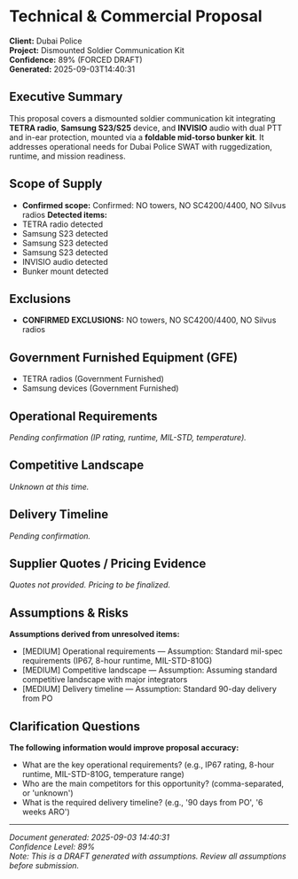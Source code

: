 # Technical & Commercial Proposal
**Client:** Dubai Police  
**Project:** Dismounted Soldier Communication Kit  
**Confidence:** 89% (FORCED DRAFT)  
**Generated:** 2025-09-03T14:40:31


## Executive Summary

This proposal covers a dismounted soldier communication kit integrating **TETRA radio**, **Samsung S23/S25** device, and **INVISIO** audio with dual PTT and in-ear protection, mounted via a **foldable mid-torso bunker kit**. It addresses operational needs for Dubai Police SWAT with ruggedization, runtime, and mission readiness.


## Scope of Supply

- **Confirmed scope:** Confirmed: NO towers, NO SC4200/4400, NO Silvus radios
**Detected items:**
- TETRA radio detected
- Samsung S23 detected
- Samsung S23 detected
- Samsung S23 detected
- INVISIO audio detected
- Bunker mount detected


## Exclusions

- **CONFIRMED EXCLUSIONS:** NO towers, NO SC4200/4400, NO Silvus radios


## Government Furnished Equipment (GFE)

- TETRA radios (Government Furnished)
- Samsung devices (Government Furnished)


## Operational Requirements

_Pending confirmation (IP rating, runtime, MIL-STD, temperature)._ 


## Competitive Landscape

_Unknown at this time._


## Delivery Timeline

_Pending confirmation._


## Supplier Quotes / Pricing Evidence

_Quotes not provided. Pricing to be finalized._


## Assumptions & Risks

**Assumptions derived from unresolved items:**
- [MEDIUM] Operational requirements — Assumption: Standard mil-spec requirements (IP67, 8-hour runtime, MIL-STD-810G)
- [MEDIUM] Competitive landscape — Assumption: Assuming standard competitive landscape with major integrators
- [MEDIUM] Delivery timeline — Assumption: Standard 90-day delivery from PO


## Clarification Questions

**The following information would improve proposal accuracy:**
- What are the key operational requirements? (e.g., IP67 rating, 8-hour runtime, MIL-STD-810G, temperature range)
- Who are the main competitors for this opportunity? (comma-separated, or 'unknown')
- What is the required delivery timeline? (e.g., '90 days from PO', '6 weeks ARO')

---
*Document generated: 2025-09-03 14:40:31*  
*Confidence Level: 89%*  
*Note: This is a DRAFT generated with assumptions. Review all assumptions before submission.*
